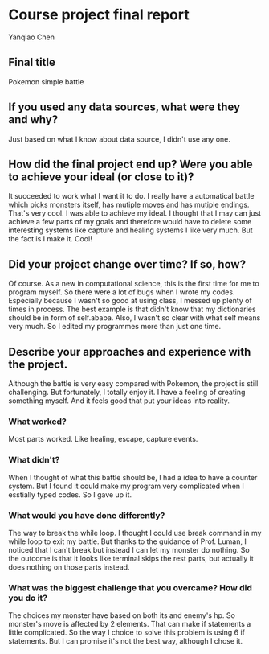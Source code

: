 # Course project final report

Yanqiao Chen

## Final title

Pokemon simple battle 

## If you used any data sources, what were they and why?
Just based on what I know about data source, I didn't use any one.


## How did the final project end up? Were you able to achieve your ideal (or close to it)?

It succeeded to work what I want it to do. I really have a automatical battle which picks monsters itself, has mutiple moves and has mutiple endings. That's very cool. I was able to achieve my ideal. I thought that I may can just achieve a few parts of my goals and therefore would have to delete some interesting systems like capture and healing systems I like very much. But the fact is I make it. Cool!

## Did your project change over time? If so, how?

Of course. As a new in computational science, this is the first time for me to program myself. So there were a lot of bugs when I wrote my codes. Especially because I wasn't so good at using class, I messed up plenty of times in process. The best example is that didn't know that my dictionaries should be in form of self.ababa. Also, I wasn't so clear with what self means very much. So I edited my programmes more than just one time.

## Describe your approaches and experience with the project.
Although the battle is very easy compared with Pokemon, the project is still challenging. But fortunately, I totally enjoy it. I have a feeling of creating something myself. And it feels good that put your ideas into reality.
### What worked?

Most parts worked. Like healing, escape, capture events. 

### What didn't?

When I thought of what this battle should be, I had a idea to have a counter system. But I found it could make my program very complicated when I esstially typed codes. So I gave up it.

### What would you have done differently?

The way to break the while loop. I thought I could use break command in my while loop to exit my battle. But thanks to the guidance of Prof. Luman, I noticed that I can't break but instead I can let my monster do nothing. So the outcome is that it looks like terminal skips the rest parts, but actually it does nothing on those parts instead.


### What was the biggest challenge that you overcame? How did you do it?

The choices my monster have based on both its and enemy's hp. So monster's move is affected by 2 elements. That can make if statements a little complicated. So the way I choice to solve this problem is using 6 if statements. But I can promise it's not the best way, although I chose it.